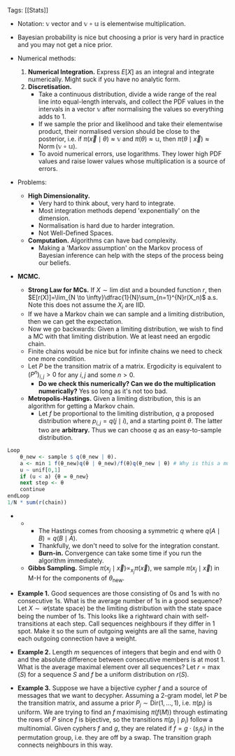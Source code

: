 Tags: [[Stats]]

- Notation: $\mathbb{v}$ vector and $\mathbb{v\circ u}$ is elementwise multiplication.
- Bayesian probability is nice but choosing a prior is very hard in practice and you may not get a nice prior.
- Numerical methods:
	1. **Numerical Integration.** Express $E[X]$ as an integral and integrate numerically. Might suck if you have no analytic form.
	2. **Discretisation.**
		- Take a continuous distribution, divide a wide range of the real line into equal-length intervals, and collect the PDF values in the intervals in a vector $\mathbb{v}$ after normalising the values so everything adds to 1. 
		- If we sample the prior and likelihood and take their elementwise product, their normalised version should be close to the posterior, i.e. if $\pi(\vec x\mid \theta)\approx\mathbb{v}$ and $\pi(\theta)\approx\mathbb{u},$ then $\pi(\theta\mid\vec x)\approx\operatorname{Norm}(\mathbb{v}\circ\mathbb{u}).$ 
		- To avoid numerical errors, use logarithms. They lower high PDF values and raise lower values whose multiplication is a source of errors.

- Problems:
	- **High Dimensionality.**
		- Very hard to think about, very hard to integrate.
		- Most integration methods depend 'exponentially' on the dimension.
		- Normalisation is hard due to harder integration.
		- Not Well-Defined Spaces. 
	- **Computation.** Algorithms can have bad complexity.
		- Making a 'Markov assumption' on the Markov process of Bayesian inference can help with the steps of the process being our beliefs.

- **MCMC.**
	- **Strong Law for MCs.** If $X\sim\text{lim dist}$ and a bounded function $r,$ then $E[r(X)]=\lim_{N \to \infty}\dfrac{1}{N}\sum_{n=1}^{N}r(X_n)$ a.s. Note this does not assume the $X_i$ are IID.
	- If we have a Markov chain we can sample and a limiting distribution, then we can get the expectation.
	- Now we go backwards: Given a limiting distribution, we wish to find a MC with that limiting distribution. We at least need an ergodic chain.
	- Finite chains would be nice but for infinite chains we need to check one more condition.
	- Let $P$ be the transition matrix of a matrix. Ergodicity is equivalent to $(P^n)_{i,j}>0$ for any $i,j$ and some $n>0.$
		- **Do we check this numerically? Can we do the multiplication numerically?** Yes so long as it's not too bad.
	- **Metropolis-Hastings.** Given a limiting distribution, this is an algorithm for getting a Markov chain.
		- Let $f$ be proportional to the limiting distribution, $q$ a proposed distribution where $p_{i,j}=q(j\mid i),$ and a starting point $\theta.$ The latter two are **arbitrary.** Thus we can choose $q$ as an easy-to-sample distribution.
```r
Loop
	θ_new <- sample $ q(θ_new | θ).
	a <- min 1 f(θ_new)q(θ | θ_new)/f(θ)q(θ_new | θ) # Why is this a multiplication of probability ratios?
	u ~ unif[0,1]
	if (u < a) {θ = θ_new}
	next step <- θ
	continue
endLoop
1/N * sum(r(chain))
```
- 
	- 
		- The Hastings comes from choosing a symmetric $q$ where $q(A\mid B)=q(B\mid A).$
		- Thankfully, we don't need to solve for the integration constant.
		- **Burn-in.** Convergence can take some time if you run the algorithm immediately.
	- **Gibbs Sampling.** Simple $\pi(x_j\mid \vec x)\propto_{x_j}\pi(\vec x),$ we sample $\pi(x_j\mid\vec x)$ in M-H for the components of $\theta_{\mathrm{new}}.$

- **Example 1.** Good sequences are those consisting of 0s and 1s with no consecutive 1s. What is the average number of 1s in a good sequence? Let $X\sim\mathcal{U}(\text{state space})$ be the limiting distribution with the state space being the number of 1s. This looks like a rightward chain with self-transitions at each step. Call sequences neighbours if they differ in 1 spot. Make it so the sum of outgoing weights are all the same, having each outgoing connection have a weight.
- **Example 2.** Length $m$ sequences of integers that begin and end with 0 and the absolute difference between consecutive members is at most 1. What is the average maximal element over all sequences? Let $r=\max(S)$ for a sequence $S$ and $f$ be a uniform distribution on $r(S).$
- **Example 3.** Suppose we have a bijective cypher $f$ and a source of messages that we want to decypher. Assuming a 2-gram model, let $P$ be the transition matrix, and assume a prior $P_j\sim \mathrm{Dir}(1,\ldots,1),$ i.e. $\pi(p_j)$ is uniform. We are trying to find an $f$ maximising $\pi(f(M))$ through estimating the rows of $P$ since $f$ is bijective, so the transitions $\pi(p_j\mid p_i)$ follow a multinomial. Given cyphers $f$ and $g,$ they are related if $f=g\cdot(s_js_i)$ in the permutation group, i.e. they are off by a swap. The transition graph connects neighbours in this way.